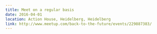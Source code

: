 ```yaml
---
title: Meet on a regular basis
date: 2016-04-01
location: Action House, Heidelberg, Heidelberg
link: http://www.meetup.com/back-to-the-future/events/229887383/
---
```


